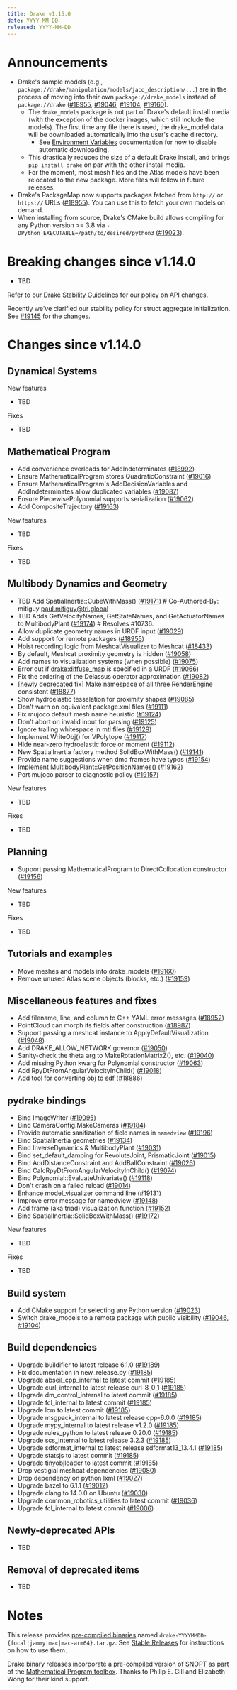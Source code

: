 ```yaml
---
title: Drake v1.15.0
date: YYYY-MM-DD
released: YYYY-MM-DD
---
```


# Announcements

* Drake's sample models
  (e.g., ``package://drake/manipulation/models/jaco_description/...``)
  are in the process of moving into their own ``package://drake_models`` instead
  of ``package://drake`` ([#18955][_#18955], [#19046][_#19046],
  [#19104][_#19104], [#19160][_#19160]).
  * The ``drake_models`` package is not part of Drake's default install media
    (with the exception of the docker images, which still include the models).
    The first time any file there is used, the drake_model data will be
    downloaded automatically into the user's cache directory.
    * See [Environment Variables](/doxygen_cxx/group__environment__variables.html)
      documentation for how to disable automatic downloading.
  * This drastically reduces the size of a default Drake install, and brings
    ``pip install drake`` on par with the other install media.
  * For the moment, most mesh files and the Atlas models have been relocated to
    the new package. More files will follow in future releases.
* Drake's PackageMap now supports packages fetched from ``http://`` or
  ``https://`` URLs ([#18955][_#18955]). You can use this to fetch your own
  models on demand.
* When installing from source, Drake's CMake build allows compiling for any
  Python version >= 3.8 via ``-DPython_EXECUTABLE=/path/to/desired/python3``
  ([#19023][_#19023]).

# Breaking changes since v1.14.0

* TBD

Refer to our [Drake Stability Guidelines](/stable.html) for our policy
on API changes.

Recently we've clarified our stability policy for struct aggregate
initialization. See [#19145][_#19145] for the changes.

# Changes since v1.14.0

## Dynamical Systems

<!-- <relnotes for systems go here> -->

New features

* TBD

Fixes

* TBD

## Mathematical Program

<!-- <relnotes for solvers go here> -->

* Add convenience overloads for AddIndeterminates ([#18992][_#18992])
* Ensure MathematicalProgram stores QuadraticConstraint ([#19016][_#19016])
* Ensure MathematicalProgram's AddDecisionVariables and AddIndeterminates allow duplicated variables ([#19087][_#19087])
* Ensure PiecewisePolynomial supports serialization ([#19062][_#19062])
* Add CompositeTrajectory ([#19163][_#19163])

New features

* TBD

Fixes

* TBD

## Multibody Dynamics and Geometry

<!-- <relnotes for geometry,multibody go here> -->

* TBD Add SpatialInertia::CubeWithMass() ([#19171][_#19171])  # Co-Authored-By: mitiguy <paul.mitiguy@tri.global>
* TBD Adds GetVelocityNames, GetStateNames, and GetActuatorNames to MultibodyPlant ([#19174][_#19174])  # Resolves #10736.
* Allow duplicate geometry names in URDF input ([#19029][_#19029])
* Add support for remote packages ([#18955][_#18955])
* Hoist recording logic from MeshcatVisualizer to Meshcat ([#18433][_#18433])
* By default, Meshcat proximity geometry is hidden ([#19058][_#19058])
* Add names to visualization systems (when possible) ([#19075][_#19075])
* Error out if <drake:diffuse_map> is specified in a URDF ([#19066][_#19066])
* Fix the ordering of the Delassus operator approximation ([#19082][_#19082])
* [newly deprecated fix] Make namespace of all three RenderEngine consistent ([#18877][_#18877])
* Show hydroelastic tesselation for proximity shapes ([#19085][_#19085])
* Don't warn on equivalent package.xml files ([#19111][_#19111])
* Fix mujoco default mesh name heuristic ([#19124][_#19124])
* Don't abort on invalid input for parsing ([#19125][_#19125])
* Ignore trailing whitespace in mtl files ([#19129][_#19129])
* Implement WriteObj() for VPolytope ([#19117][_#19117])
* Hide near-zero hydroelastic force or moment ([#19112][_#19112])
* New SpatialInertia factory method SolidBoxWithMass() ([#19141][_#19141])
* Provide name suggestions when dmd frames have typos ([#19154][_#19154])
* Implement MultibodyPlant::GetPositionNames() ([#19162][_#19162])
* Port mujoco parser to diagnostic policy ([#19157][_#19157])

New features

* TBD

Fixes

* TBD

## Planning

<!-- <relnotes for planning go here> -->

<!--
* TBD hotfix for direct_collocation_constraint_test memcheck failure ([#19056][_#19056])
-->
* Support passing MathematicalProgram to DirectCollocation constructor ([#19156][_#19156])

New features

* TBD

Fixes

* TBD

## Tutorials and examples

<!-- <relnotes for examples,tutorials go here> -->

* Move meshes and models into drake_models ([#19160][_#19160])
* Remove unused Atlas scene objects (blocks, etc.) ([#19159][_#19159])

## Miscellaneous features and fixes

<!-- <relnotes for common,math,lcm,lcmtypes,manipulation,perception,visualization go here> -->

* Add filename, line, and column to C++ YAML error messages ([#18952][_#18952])
* PointCloud can morph its fields after construction ([#18987][_#18987])
* Support passing a meshcat instance to ApplyDefaultVisualization ([#19048][_#19048])
* Add DRAKE_ALLOW_NETWORK governor ([#19050][_#19050])
* Sanity-check the theta arg to MakeRotationMatrixZ(), etc. ([#19040][_#19040])
* Add missing Python kwarg for Polynomial constructor ([#19063][_#19063])
* Add RpyDtFromAngularVelocityInChild() ([#19018][_#19018])
* Add tool for converting obj to sdf ([#18886][_#18886])

## pydrake bindings

<!-- <relnotes for bindings go here> -->

* Bind ImageWriter ([#19095][_#19095])
* Bind CameraConfig.MakeCameras ([#19184][_#19184])
* Provide automatic sanitization of field names in `namedview` ([#19196][_#19196])
* Bind SpatialInertia geometries ([#19134][_#19134])
* Bind InverseDynamics & MultibodyPlant ([#19031][_#19031])
* Bind set_default_damping for RevoluteJoint, PrismaticJoint ([#19015][_#19015])
* Bind AddDistanceConstraint and AddBallConstraint ([#19026][_#19026])
* Bind CalcRpyDtFromAngularVelocityInChild() ([#19074][_#19074])
* Bind Polynomial<T>::EvaluateUnivariate() ([#19118][_#19118])
* Don't crash on a failed reload ([#19014][_#19014])
* Enhance model_visualizer command line ([#19131][_#19131])
* Improve error message for namedview ([#19148][_#19148])
* Add frame (aka triad) visualization function ([#19152][_#19152])
* Bind SpatialInertia::SolidBoxWithMass() ([#19172][_#19172])

New features

* TBD

Fixes

* TBD

## Build system

<!-- <relnotes for cmake,doc,setup,third_party,tools go here> -->

* Add CMake support for selecting any Python version ([#19023][_#19023])
* Switch drake_models to a remote package with public visibility ([#19046][_#19046], [#19104][_#19104])

## Build dependencies

<!-- <relnotes for workspace go here> -->

* Upgrade buildifier to latest release 6.1.0 ([#19189][_#19189])
* Fix documentation in new_release.py ([#19185][_#19185])
* Upgrade abseil_cpp_internal to latest commit ([#19185][_#19185])
* Upgrade curl_internal to latest release curl-8_0_1 ([#19185][_#19185])
* Upgrade dm_control_internal to latest commit ([#19185][_#19185])
* Upgrade fcl_internal to latest commit ([#19185][_#19185])
* Upgrade lcm to latest commit ([#19185][_#19185])
* Upgrade msgpack_internal to latest release cpp-6.0.0 ([#19185][_#19185])
* Upgrade mypy_internal to latest release v1.2.0 ([#19185][_#19185])
* Upgrade rules_python to latest release 0.20.0 ([#19185][_#19185])
* Upgrade scs_internal to latest release 3.2.3 ([#19185][_#19185])
* Upgrade sdformat_internal to latest release sdformat13_13.4.1 ([#19185][_#19185])
* Upgrade statsjs to latest commit ([#19185][_#19185])
* Upgrade tinyobjloader to latest commit ([#19185][_#19185])
* Drop vestigial meshcat dependencies ([#19080][_#19080])
* Drop dependency on python lxml ([#19027][_#19027])
* Upgrade bazel to 6.1.1 ([#19012][_#19012])
* Upgrade clang to 14.0.0 on Ubuntu ([#19030][_#19030])
* Upgrade common_robotics_utilities to latest commit ([#19036][_#19036])
* Upgrade fcl_internal to latest commit ([#19006][_#19006])

## Newly-deprecated APIs

* TBD

## Removal of deprecated items

* TBD

# Notes


This release provides [pre-compiled binaries](https://github.com/RobotLocomotion/drake/releases/tag/v1.15.0) named
``drake-YYYYMMDD-{focal|jammy|mac|mac-arm64}.tar.gz``. See [Stable Releases](/from_binary.html#stable-releases) for instructions on how to use them.

Drake binary releases incorporate a pre-compiled version of [SNOPT](https://ccom.ucsd.edu/~optimizers/solvers/snopt/) as part of the
[Mathematical Program toolbox](https://drake.mit.edu/doxygen_cxx/group__solvers.html). Thanks to
Philip E. Gill and Elizabeth Wong for their kind support.

<!-- <begin issue links> -->
[_#18433]: https://github.com/RobotLocomotion/drake/pull/18433
[_#18877]: https://github.com/RobotLocomotion/drake/pull/18877
[_#18886]: https://github.com/RobotLocomotion/drake/pull/18886
[_#18952]: https://github.com/RobotLocomotion/drake/pull/18952
[_#18955]: https://github.com/RobotLocomotion/drake/pull/18955
[_#18987]: https://github.com/RobotLocomotion/drake/pull/18987
[_#18992]: https://github.com/RobotLocomotion/drake/pull/18992
[_#19006]: https://github.com/RobotLocomotion/drake/pull/19006
[_#19012]: https://github.com/RobotLocomotion/drake/pull/19012
[_#19014]: https://github.com/RobotLocomotion/drake/pull/19014
[_#19015]: https://github.com/RobotLocomotion/drake/pull/19015
[_#19016]: https://github.com/RobotLocomotion/drake/pull/19016
[_#19018]: https://github.com/RobotLocomotion/drake/pull/19018
[_#19023]: https://github.com/RobotLocomotion/drake/pull/19023
[_#19026]: https://github.com/RobotLocomotion/drake/pull/19026
[_#19027]: https://github.com/RobotLocomotion/drake/pull/19027
[_#19029]: https://github.com/RobotLocomotion/drake/pull/19029
[_#19030]: https://github.com/RobotLocomotion/drake/pull/19030
[_#19031]: https://github.com/RobotLocomotion/drake/pull/19031
[_#19036]: https://github.com/RobotLocomotion/drake/pull/19036
[_#19040]: https://github.com/RobotLocomotion/drake/pull/19040
[_#19046]: https://github.com/RobotLocomotion/drake/pull/19046
[_#19048]: https://github.com/RobotLocomotion/drake/pull/19048
[_#19050]: https://github.com/RobotLocomotion/drake/pull/19050
[_#19056]: https://github.com/RobotLocomotion/drake/pull/19056
[_#19058]: https://github.com/RobotLocomotion/drake/pull/19058
[_#19062]: https://github.com/RobotLocomotion/drake/pull/19062
[_#19063]: https://github.com/RobotLocomotion/drake/pull/19063
[_#19066]: https://github.com/RobotLocomotion/drake/pull/19066
[_#19074]: https://github.com/RobotLocomotion/drake/pull/19074
[_#19075]: https://github.com/RobotLocomotion/drake/pull/19075
[_#19080]: https://github.com/RobotLocomotion/drake/pull/19080
[_#19082]: https://github.com/RobotLocomotion/drake/pull/19082
[_#19085]: https://github.com/RobotLocomotion/drake/pull/19085
[_#19087]: https://github.com/RobotLocomotion/drake/pull/19087
[_#19095]: https://github.com/RobotLocomotion/drake/pull/19095
[_#19104]: https://github.com/RobotLocomotion/drake/pull/19104
[_#19111]: https://github.com/RobotLocomotion/drake/pull/19111
[_#19112]: https://github.com/RobotLocomotion/drake/pull/19112
[_#19117]: https://github.com/RobotLocomotion/drake/pull/19117
[_#19118]: https://github.com/RobotLocomotion/drake/pull/19118
[_#19124]: https://github.com/RobotLocomotion/drake/pull/19124
[_#19125]: https://github.com/RobotLocomotion/drake/pull/19125
[_#19129]: https://github.com/RobotLocomotion/drake/pull/19129
[_#19131]: https://github.com/RobotLocomotion/drake/pull/19131
[_#19134]: https://github.com/RobotLocomotion/drake/pull/19134
[_#19141]: https://github.com/RobotLocomotion/drake/pull/19141
[_#19145]: https://github.com/RobotLocomotion/drake/pull/19145
[_#19148]: https://github.com/RobotLocomotion/drake/pull/19148
[_#19152]: https://github.com/RobotLocomotion/drake/pull/19152
[_#19154]: https://github.com/RobotLocomotion/drake/pull/19154
[_#19156]: https://github.com/RobotLocomotion/drake/pull/19156
[_#19157]: https://github.com/RobotLocomotion/drake/pull/19157
[_#19159]: https://github.com/RobotLocomotion/drake/pull/19159
[_#19160]: https://github.com/RobotLocomotion/drake/pull/19160
[_#19162]: https://github.com/RobotLocomotion/drake/pull/19162
[_#19163]: https://github.com/RobotLocomotion/drake/pull/19163
[_#19171]: https://github.com/RobotLocomotion/drake/pull/19171
[_#19172]: https://github.com/RobotLocomotion/drake/pull/19172
[_#19174]: https://github.com/RobotLocomotion/drake/pull/19174
[_#19184]: https://github.com/RobotLocomotion/drake/pull/19184
[_#19185]: https://github.com/RobotLocomotion/drake/pull/19185
[_#19189]: https://github.com/RobotLocomotion/drake/pull/19189
[_#19196]: https://github.com/RobotLocomotion/drake/pull/19196
<!-- <end issue links> -->

<!--
  Current oldest_commit 6411b8f86ef81daf74ac9dfab2fefc4bdc42f054 (exclusive).
  Current newest_commit edb1eb01b8ee35be8bb45e9cd86f2ed5bf1e2538 (inclusive).
-->
